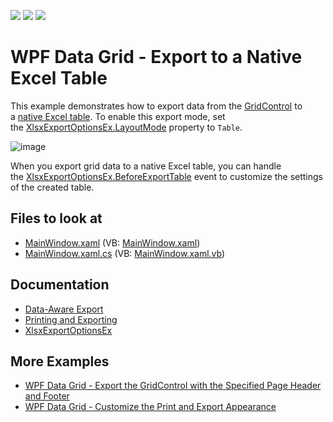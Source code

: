 <!-- default badges list -->
![](https://img.shields.io/endpoint?url=https://codecentral.devexpress.com/api/v1/VersionRange/128650398/22.2.2%2B)
[![](https://img.shields.io/badge/Open_in_DevExpress_Support_Center-FF7200?style=flat-square&logo=DevExpress&logoColor=white)](https://supportcenter.devexpress.com/ticket/details/T466541)
[![](https://img.shields.io/badge/📖_How_to_use_DevExpress_Examples-e9f6fc?style=flat-square)](https://docs.devexpress.com/GeneralInformation/403183)
<!-- default badges end -->
# WPF Data Grid - Export to a Native Excel Table

This example demonstrates how to export data from the [GridControl](https://docs.devexpress.com/WPF/DevExpress.Xpf.Grid.GridControl) to a [native Excel table](https://support.microsoft.com/en-us/office/overview-of-excel-tables-7ab0bb7d-3a9e-4b56-a3c9-6c94334e492c). To enable this export mode, set the [XlsxExportOptionsEx.LayoutMode](https://docs.devexpress.com/CoreLibraries/DevExpress.XtraPrinting.XlsxExportOptionsEx.LayoutMode) property to `Table`.

![image](https://user-images.githubusercontent.com/65009440/174605486-2372ac74-223b-443a-990f-28b6e43920d9.png)

When you export grid data to a native Excel table, you can handle the [XlsxExportOptionsEx.BeforeExportTable](https://docs.devexpress.com/CoreLibraries/DevExpress.XtraPrinting.XlsxExportOptionsEx.BeforeExportTable) event to customize the settings of the created table.

<!-- default file list -->
## Files to look at

* [MainWindow.xaml](./CS/WpfApplication80/MainWindow.xaml) (VB: [MainWindow.xaml](./VB/WpfApplication80/MainWindow.xaml))
* [MainWindow.xaml.cs](./CS/WpfApplication80/MainWindow.xaml.cs) (VB: [MainWindow.xaml.vb](./VB/WpfApplication80/MainWindow.xaml.vb))

<!-- default file list end -->

## Documentation

* [Data-Aware Export](https://docs.devexpress.com/WPF/10018/controls-and-libraries/data-grid/printing-and-exporting/data-aware-export)
* [Printing and Exporting](https://docs.devexpress.com/WPF/117296/controls-and-libraries/data-grid/printing-and-exporting)
* [XlsxExportOptionsEx](https://docs.devexpress.com/CoreLibraries/DevExpress.XtraPrinting.XlsxExportOptionsEx)

## More Examples

* [WPF Data Grid - Export the GridControl with the Specified Page Header and Footer](https://github.com/DevExpress-Examples/how-to-create-the-print-page-header-and-footer-when-exporting-the-gridcontrol-e2608)
* [WPF Data Grid - Customize the Print and Export Appearance](https://github.com/DevExpress-Examples/wpf-data-grid-customize-print-export-appearance)
